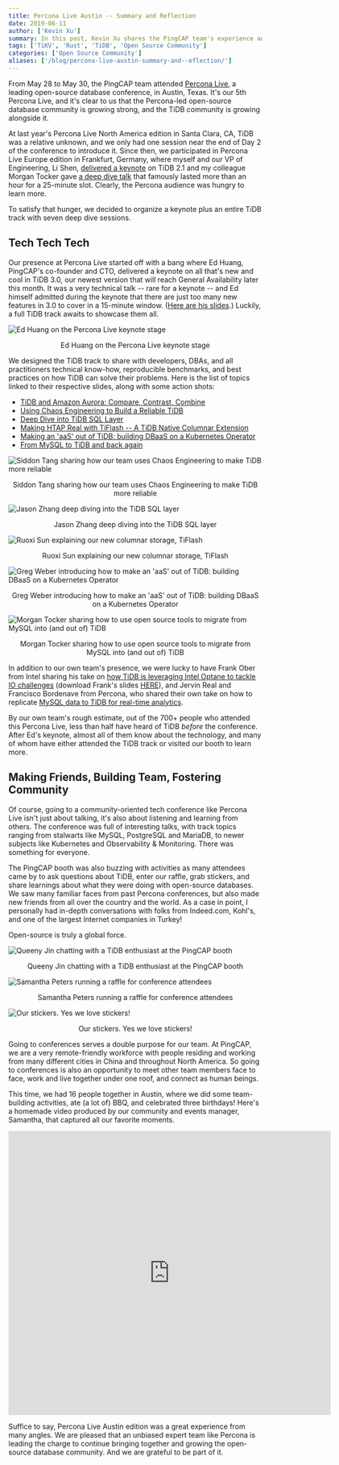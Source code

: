 ```yaml
---
title: Percona Live Austin -- Summary and Reflection
date: 2019-06-11
author: ['Kevin Xu']
summary: In this post, Kevin Xu shares the PingCAP team's experience and activities at Percona Live in Austin, including several technical sharing sessions and boosting friendship with people inside and outside PingCAP.
tags: ['TiKV', 'Rust', 'TiDB', 'Open Source Community']
categories: ['Open Source Community']
aliases: ['/blog/percona-live-austin-summary-and--eflection/']
---
```


From May 28 to May 30, the PingCAP team attended [Percona Live](https://www.percona.com/live/19/), a leading open-source database conference, in Austin, Texas. It's our 5th Percona Live, and it's clear to us that the Percona-led open-source database community is growing strong, and the TiDB community is growing alongside it. 

At last year's Percona Live North America edition in Santa Clara, CA, TiDB was a relative unknown, and we only had one session near the end of Day 2 of the conference to introduce it. Since then, we participated in Percona Live Europe edition in Frankfurt, Germany, where myself and our VP of Engineering, Li Shen, [delivered a keynote](https://www.percona.com/live/e18/sessions/tidb-21-mysql-compatibility-and-multi-cloud-deployment) on TiDB 2.1 and my colleague Morgan Tocker gave [a deep dive talk](https://www.percona.com/live/e18/sessions/tidb-distributed-horizontally-scalable-mysql-compatible) that famously lasted more than an hour for a 25-minute slot. Clearly, the Percona audience was hungry to learn more.

To satisfy that hunger, we decided to organize a keynote plus an entire TiDB track with seven deep dive sessions.  

## Tech Tech Tech

Our presence at Percona Live started off with a bang where Ed Huang, PingCAP's co-founder and CTO, delivered a keynote on all that's new and cool in TiDB 3.0, our newest version that will reach General Availability later this month. It was a very technical talk -- rare for a keynote -- and Ed himself admitted during the keynote that there are just too many new features in 3.0 to cover in a 15-minute window. ([Here are his slides](https://cdn2.hubspot.net/hubfs/4466002/PerconaLive%20Keynote.pdf?utm_source=hs_email&utm_medium=email&_hsenc=p2ANqtz-_9qqk129R8ydcMJWkPxjLT4cNKGctCfS4uVI51iiE8T4Ept8cNY5YGf2qrDwO4hVamWK-U).) Luckily, a full TiDB track awaits to showcase them all. 

![Ed Huang on the Percona Live keynote stage](media/ed-huang-on-the-percona-live-keynote-stage.png)
<center> Ed Huang on the Percona Live keynote stage </center> 	

We designed the TiDB track to share with developers, DBAs, and all practitioners technical know-how, reproducible benchmarks, and best practices on how TiDB can solve their problems. Here is the list of topics linked to their respective slides, along with some action shots: 

- [TiDB and Amazon Aurora: Compare, Contrast, Combine](https://cdn2.hubspot.net/hubfs/4466002/TiDB%20vs%20Aurora.pdf?utm_source=hs_email&utm_medium=email&_hsenc=p2ANqtz-_9qqk129R8ydcMJWkPxjLT4cNKGctCfS4uVI51iiE8T4Ept8cNY5YGf2qrDwO4hVamWK-U)
- [Using Chaos Engineering to Build a Reliable TiDB](https://cdn2.hubspot.net/hubfs/4466002/Using%20Chaos%20Engineering%20to%20Build%20a%20Reliable%20TiDB.pdf?utm_source=hs_email&utm_medium=email&_hsenc=p2ANqtz-_9qqk129R8ydcMJWkPxjLT4cNKGctCfS4uVI51iiE8T4Ept8cNY5YGf2qrDwO4hVamWK-U)
- [Deep Dive into TiDB SQL Layer](https://cdn2.hubspot.net/hubfs/4466002/Deep%20Dive%20into%20the%20TiDB%20SQL%20Layer.pdf?utm_source=hs_email&utm_medium=email&_hsenc=p2ANqtz-_9qqk129R8ydcMJWkPxjLT4cNKGctCfS4uVI51iiE8T4Ept8cNY5YGf2qrDwO4hVamWK-U)
- [Making HTAP Real with TiFlash -- A TiDB Native Columnar Extension](https://cdn2.hubspot.net/hubfs/4466002/Making%20HTAP%20Real%20with%20TiFlash%20-%20A%20TiDB%20Native%20Columnar%20Extension.pdf?utm_source=hs_email&utm_medium=email&_hsenc=p2ANqtz-_9qqk129R8ydcMJWkPxjLT4cNKGctCfS4uVI51iiE8T4Ept8cNY5YGf2qrDwO4hVamWK-U)
- [Making an 'aaS' out of TiDB: building DBaaS on a Kubernetes Operator](https://cdn2.hubspot.net/hubfs/4466002/Making%20an%20aaS%20out%20of%20TiDB.pdf?utm_source=hs_email&utm_medium=email&_hsenc=p2ANqtz-_9qqk129R8ydcMJWkPxjLT4cNKGctCfS4uVI51iiE8T4Ept8cNY5YGf2qrDwO4hVamWK-U)
- [From MySQL to TiDB and back again](https://cdn2.hubspot.net/hubfs/4466002/From%20MySQL%20to%20TiDB%20and%20back%20again.pdf?utm_source=hs_email&utm_medium=email&_hsenc=p2ANqtz-_9qqk129R8ydcMJWkPxjLT4cNKGctCfS4uVI51iiE8T4Ept8cNY5YGf2qrDwO4hVamWK-U)

![Siddon Tang sharing how our team uses Chaos Engineering to make TiDB more reliable](media/siddon-tang-sharing-how-our-team-uses-chaos-engineering-to-make-tidb-more-reliable.png)
<center> Siddon Tang sharing how our team uses Chaos Engineering to make TiDB more reliable </center>

![Jason Zhang deep diving into the TiDB SQL layer](media/jason-zhang-deep-diving-into-the-tidb-sql-layer.png)
<center> Jason Zhang deep diving into the TiDB SQL layer </center>

![Ruoxi Sun explaining our new columnar storage, TiFlash](media/ruoxi-sun-explaining-our-new-columnar-storage-tiflash.png)
<center> Ruoxi Sun explaining our new columnar storage, TiFlash </center>	

![Greg Weber introducing how to make an 'aaS' out of TiDB: building DBaaS on a Kubernetes Operator](media/greg-weber-introducing-how-to-make-an-aas-out-of-tidb-building-dbaas-on-a-kubernetes-operator.png)
<center> Greg Weber introducing how to make an 'aaS' out of TiDB: building DBaaS on a Kubernetes Operator </center>	

![Morgan Tocker sharing how to use open source tools to migrate from MySQL into (and out of) TiDB](media/morgan-tocker-sharing-how-to-use-open-source-tools-to-migrate-from-mysql-into-and-out-of-tidb.png)
<center> Morgan Tocker sharing how to use open source tools to migrate from MySQL into (and out of) TiDB </center>	

In addition to our own team's presence, we were lucky to have Frank Ober from Intel sharing his take on [how TiDB is leveraging Intel Optane to tackle IO challenges](https://www.percona.com/live/19/sessions/leveraging-optane-to-tackle-your-io-challenges-with-tidb) (download Frank's slides [HERE](https://cdn2.hubspot.net/hubfs/4466002/Intel-TiDB-Percona-May19-FINAL.pdf)), and Jervin Real and Francisco Bordenave from Percona, who shared their own take on how to replicate [MySQL data to TiDB for real-time analytics](https://www.percona.com/live/19/sessions/replicating-mysql-data-to-tidb-for-real-time-analytics).

By our own team's rough estimate, out of the 700+ people who attended this Percona Live, less than half have heard of TiDB *before* the conference. After Ed's keynote, almost all of them know about the technology, and many of whom have either attended the TiDB track or visited our booth to learn more. 

## Making Friends, Building Team, Fostering Community 

Of course, going to a community-oriented tech conference like Percona Live isn't just about talking, it's also about listening and learning from others. The conference was full of interesting talks, with track topics ranging from stalwarts like MySQL, PostgreSQL and MariaDB, to newer subjects like Kubernetes and Observability & Monitoring. There was something for everyone. 

The PingCAP booth was also buzzing with activities as many attendees came by to ask questions about TiDB, enter our raffle, grab stickers, and share learnings about what they were doing with open-source databases. We saw many familiar faces from past Percona conferences, but also made new friends from all over the country and the world. As a case in point, I personally had in-depth conversations with folks from Indeed.com, Kohl's, and one of the largest Internet companies in Turkey! 

Open-source is truly a global force.

![Queeny Jin chatting with a TiDB enthusiast at the PingCAP booth](media/queeny-jin-chatting-with-a-tidb-enthusiast-at-the-pingcap-booth.png)
<center> Queeny Jin chatting with a TiDB enthusiast at the PingCAP booth </center>	

![Samantha Peters running a raffle for conference attendees](media/samantha-peters-running-a-raffle-for-conference-attendees.png)
<center> Samantha Peters running a raffle for conference attendees </center>

![Our stickers. Yes we love stickers!](media/our-stickers-yes-we-love-stickers.png)
<center> Our stickers. Yes we love stickers! </center>

Going to conferences serves a double purpose for our team. At PingCAP, we are a very remote-friendly workforce with people residing and working from many different cities in China and throughout North America. So going to conferences is also an opportunity to meet other team members face to face, work and live together under one roof, and connect as human beings. 

This time, we had 16 people together in Austin, where we did some team-building activities, ate (a lot of) BBQ, and celebrated three birthdays! Here's a homemade video produced by our community and events manager, Samantha, that captured all our favorite moments.

<iframe src="https://player.vimeo.com/video/340116507" width="640" height="564" frameborder="0" allow="autoplay; fullscreen" allowfullscreen></iframe>

Suffice to say, Percona Live Austin edition was a great experience from many angles. We are pleased that an unbiased expert team like Percona is leading the charge to continue bringing together and growing the open-source database community. And we are grateful to be part of it. 
